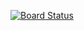 [![Board Status](https://dev.azure.com/yammgitpy/547d85e6-34cb-4c81-9dae-b8ec2aa74cf1/eb5335c3-38d6-45df-88cd-7788dd9cbb9b/_apis/work/boardbadge/8611a7e1-4925-454b-adfc-d02e2cbd7b6b)](https://dev.azure.com/yammgitpy/547d85e6-34cb-4c81-9dae-b8ec2aa74cf1/_boards/board/t/eb5335c3-38d6-45df-88cd-7788dd9cbb9b/Microsoft.RequirementCategory)